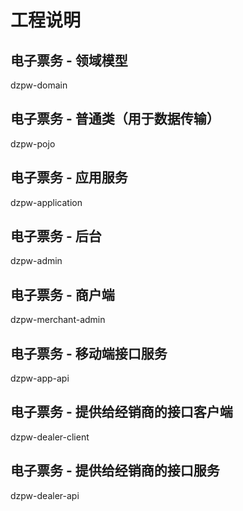 工程说明
===============================

电子票务 - 领域模型
-------------------------------
dzpw-domain

电子票务 - 普通类（用于数据传输）
-------------------------------
dzpw-pojo

电子票务 - 应用服务
-------------------------------
dzpw-application

电子票务 - 后台
-------------------------------
dzpw-admin

电子票务 - 商户端
-------------------------------
dzpw-merchant-admin

电子票务 - 移动端接口服务
-------------------------------
dzpw-app-api

电子票务 - 提供给经销商的接口客户端
-------------------------------
dzpw-dealer-client

电子票务 - 提供给经销商的接口服务
-------------------------------
dzpw-dealer-api




